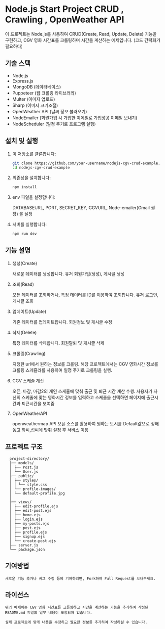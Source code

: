 # Node.js Start Project CRUD , Crawling , OpenWeather API

이 프로젝트는 Node.js를 사용하여 CRUD(Create, Read, Update, Delete) 기능을 구현하고, CGV 영화 시간표를 크롤링하며 시간을 계산하는 예제입니다. (코드 간략화가 필요하다)

## 기술 스택

- Node.js
- Express.js
- MongoDB (데이터베이스)
- Puppeteer (웹 크롤링 라이브러리)
- Multer (이미지 업로드)
- Sharp (이미지 크기조절)
- OpenWeather API (날씨 정보 불러오기)
- NodeEmailer (회원가입 시 가입한 이메일로 가입성공 이메일 보내기)
- NodeScheduler (일정 주기로 프로그램 실행)

## 설치 및 실행

1. 이 저장소를 클론합니다:

   ```bash
   git clone https://github.com/your-username/nodejs-cgv-crud-example.git
   cd nodejs-cgv-crud-example

   ```

2. 의존성을 설치합니다:

   ```bash
   npm install

   ```

3. env 파일을 설정합니다:

   DATABASEURL, PORT, SECRET_KEY, CGVURL, Node-emailer(Gmail 권장) 을 설정

4. 서버를 실행합니다:

   ```bash
   npm run dev
   ```

## 기능 설명

1. 생성(Create)

   새로운 데이터를 생성합니다.
   유저 회원가입(생성), 게시글 생성

2. 조회(Read)

   모든 데이터를 조회하거나, 특정 데이터를 ID를 이용하여 조회합니다.
   유저 로그인, 게시글 조회

3. 업데이트(Update)

   기존 데이터를 업데이트합니다.
   회원정보 및 게시글 수정

4. 삭제(Delete)

   특정 데이터를 삭제합니다.
   회원탈퇴 및 게시글 삭제

5. 크롤링(Crawling)

   지정한 url에서 원하는 정보를 크롤링. 해당 프로젝트에서는 CGV 영화시간 정보를 크롤링
   스케쥴러를 사용하여 일정 주기로 크롤링을 실행.

6. CGV 스케줄 계산

   오픈, 마감, 마감2의 개인 스케줄에 맞춰 출근 및 퇴근 시간 계산 수행.
   사용자가 자신의 스케줄에 맞는 영화시간 정보를 입력하고 스케줄을 선택하면 페이지에 출근시간과
   퇴근시간을 보여줌

7. OpenWeatherAPI

   openweathermap API 오픈 소스를 활용하여 원하는 도시를 Default값으로 정해놓고 화씨,섭씨에 맞춰 설정 후
   서비스 이용

## 프로젝트 구조

      project-directory/
      ├── models/
      │ ├── Post.js
      │ └── User.js
      ├── public/
      │ ├── styles/
      │ │ └── style.css
      │ └── profile-images/
      │ └── default-profile.jpg
      │
      ├── views/
      │ ├── edit-profile.ejs
      │ ├── edit-post.ejs
      │ ├── home.ejs
      │ ├── login.ejs
      │ ├── my-posts.ejs
      │ ├── post.ejs
      │ ├── profile.ejs
      │ ├── signup.ejs
      │ └── create-post.ejs
      ├── server.js
      └── package.json

## 기여방법

    새로운 기능 추가나 버그 수정 등에 기여하려면, Fork하여 Pull Request를 보내주세요.

## 라이선스

    위의 예제에는 CGV 영화 시간표를 크롤링하고 시간을 계산하는 기능을 추가하여 작성된 README.md 파일의 일부 내용이 포함되어 있습니다.

    실제 프로젝트에 맞게 내용을 수정하고 필요한 정보를 추가하여 작성하실 수 있습니다.
